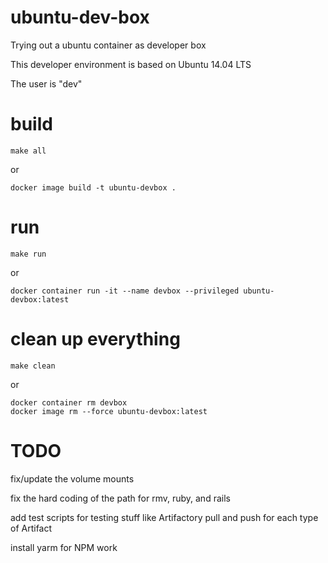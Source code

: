# ubuntu-dev-box
Trying out a ubuntu container as developer box

This developer environment is based on Ubuntu 14.04 LTS

The user is "dev"

# build
```make all```

or

```docker image build -t ubuntu-devbox .```

# run
```make run```

or

```docker container run -it --name devbox --privileged ubuntu-devbox:latest```


# clean up everything
```make clean```

or


```
docker container rm devbox
docker image rm --force ubuntu-devbox:latest
```

# TODO
fix/update the volume mounts

fix the hard coding of the path for rmv, ruby, and rails

add test scripts for testing stuff like Artifactory pull and push for each type of Artifact

install yarm for NPM work

